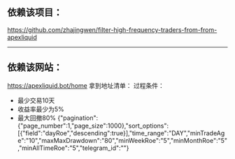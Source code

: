 ## 依赖该项目：

https://github.com/zhajingwen/filter-high-frequency-traders-from-from-apexliquid

---

## 依赖该网站：

https://apexliquid.bot/home
拿到地址清单：
过程条件：
- 最少交易10天
- 收益率最少为5%
- 最大回撤80%
{"pagination":{"page_number":1,"page_size":1000},"sort_options":[{"field":"dayRoe","descending":true}],"time_range":"DAY","minTradeAge":"10","maxMaxDrawdown":"80","minWeekRoe":"5","minMonthRoe":"5","minAllTimeRoe":"5","telegram_id":""}